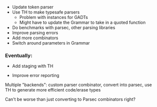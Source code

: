 - Update token parser
- Use TH to make typesafe parsers
  - Problem with instances for GADTs
  - Might have to update the Grammar to take in a quoted function
- Do benchmarks with parsec, other parsing libraries
- Improve parsing errors
- Add more combinators
- Switch around parameters in Grammar

### Eventually:
- Add staging with TH

- Improve error reporting

Multiple "backends": custom parser combinator, convert into parsec, use TH to generate more efficient code/erase types

Can't be worse than just converting to Parsec combinators right?